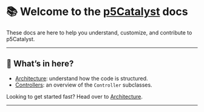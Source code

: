 # 📚 Welcome to the [p5Catalyst](https://github.com/multitude-amsterdam/p5Catalyst) docs

These docs are here to help you understand, customize, and contribute to p5Catalyst.

---

## 👀 What’s in here?
- [Architecture](./architecture): understand how the code is structured.
- [Controllers](./controllers): an overview of the `Controller` subclasses.

Looking to get started fast? Head over to [Architecture](./architecture).

---